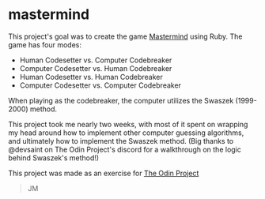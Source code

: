 # mastermind
This project's goal was to create the game [Mastermind](https://en.wikipedia.org/wiki/Mastermind_(board_game)) using Ruby. The game has four modes:
- Human Codesetter vs. Computer Codebreaker
- Computer Codesetter vs. Human Codebreaker
- Human Codesetter vs. Human Codebreaker
- Computer Codesetter vs. Computer Codebreaker

When playing as the codebreaker, the computer utilizes the Swaszek (1999-2000) method.

This project took me nearly two weeks, with most of it spent on wrapping my head around how to implement other computer guessing algorithms, and ultimately how to implement the Swaszek method. (Big thanks to @devsaint on The Odin Project's discord for a walkthrough on the logic behind Swaszek's method!)

This project was made as an exercise for [The Odin Project](https://www.theodinproject.com/lessons/ruby-mastermind)

> JM